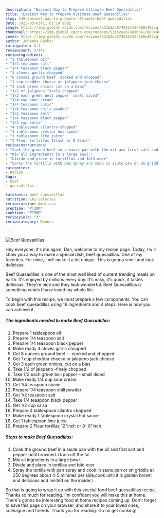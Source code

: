 ```yaml
---
description: "Easiest Way to Prepare Ultimate Beef Quesadillas"
title: "Easiest Way to Prepare Ultimate Beef Quesadillas"
slug: 549-easiest-way-to-prepare-ultimate-beef-quesadillas
date: 2022-03-03T11:02:10.988Z
image: https://img-global.cpcdn.com/recipes/531b2aa874816341/680x482cq70/beef-quesadillas-recipe-main-photo.jpg
thumbnail: https://img-global.cpcdn.com/recipes/531b2aa874816341/680x482cq70/beef-quesadillas-recipe-main-photo.jpg
cover: https://img-global.cpcdn.com/recipes/531b2aa874816341/680x482cq70/beef-quesadillas-recipe-main-photo.jpg
author: Johanna Barber
ratingvalue: 4.2
reviewcount: 37141
recipeingredient:
- "1 tablespoon oil"
- "1/4 teaspoon salt"
- "1/4 teaspoon black pepper"
- "3 cloves garlic chopped"
- "8 ounces ground beef  cooked and chopped"
- "1 cup cheddar cheese or jalapeno jack cheese"
- "3 each green onions cut on a bias"
- "1/2 of jalapeno finely chopped"
- "1/2 each green bell pepper  small diced"
- "1/4 cup sour cream"
- "1/4 teaspoon cumin"
- "1/4 teaspoon chili powder"
- "1/2 teaspoon salt"
- "1/4 teaspoon black pepper"
- "1/2 cup salsa"
- "4 tablespoon cilantro chopped"
- "1 tablespoon crystal hot sauce"
- "1 tablespoon lime juice"
- "2 Flour tortillas 12inch or 8 6inch"
recipeinstructions:
- "Cook the ground beef in a saute pan with the oil and first salt and pepper until browned. Drain off the fat"
- "Mix all ingredients in a large bowl."
- "Divide and place in tortillas and fold over"
- "Spray the tortilla with pan spray and cook in saute pan or on griddle at 350 degrees about 4-5 minutes per side,cook until it is golden brown and delicious and melted on the inside:)"
categories:
- Recipe
tags:
- beef
- quesadillas

katakunci: beef quesadillas 
nutrition: 162 calories
recipecuisine: American
preptime: "PT20M"
cooktime: "PT56M"
recipeyield: "3"
recipecategory: Dinner

---
```



![Beef Quesadillas](https://img-global.cpcdn.com/recipes/531b2aa874816341/680x482cq70/beef-quesadillas-recipe-main-photo.jpg)

Hey everyone, it's me again, Dan, welcome to my recipe page. Today, I will show you a way to make a special dish, beef quesadillas. One of my favorites. For mine, I will make it a bit unique. This is gonna smell and look delicious.



Beef Quesadillas is one of the most well liked of current trending meals on earth. It's enjoyed by millions every day. It's easy, it's quick, it tastes delicious. They're nice and they look wonderful. Beef Quesadillas is something which I have loved my whole life.


To begin with this recipe, we must prepare a few components. You can cook beef quesadillas using 19 ingredients and 4 steps. Here is how you can achieve it.

<!--inarticleads1-->

##### The ingredients needed to make Beef Quesadillas:

1. Prepare 1 tablespoon oil
1. Prepare 1/4 teaspoon salt
1. Prepare 1/4 teaspoon black pepper
1. Make ready 3 cloves garlic chopped
1. Get 8 ounces ground beef -- cooked and chopped
1. Get 1 cup cheddar cheese or jalapeno jack cheese
1. Get 3 each green onions, cut on a bias
1. Take 1/2 of jalapeno -finely chopped
1. Take 1/2 each green bell pepper – small diced
1. Make ready 1/4 cup sour cream
1. Get 1/4 teaspoon cumin
1. Prepare 1/4 teaspoon chili powder
1. Get 1/2 teaspoon salt
1. Take 1/4 teaspoon black pepper
1. Get 1/2 cup salsa
1. Prepare 4 tablespoon cilantro chopped
1. Make ready 1 tablespoon crystal hot sauce
1. Get 1 tablespoon lime juice
1. Prepare 2 Flour tortillas 12&#34;inch or 8- 6&#34;inch




<!--inarticleads2-->

##### Steps to make Beef Quesadillas:

1. Cook the ground beef in a saute pan with the oil and first salt and pepper until browned. Drain off the fat
1. Mix all ingredients in a large bowl.
1. Divide and place in tortillas and fold over
1. Spray the tortilla with pan spray and cook in saute pan or on griddle at 350 degrees about 4-5 minutes per side,cook until it is golden brown and delicious and melted on the inside:)




So that is going to wrap it up with this special food beef quesadillas recipe. Thanks so much for reading. I'm confident you will make this at home. There's gonna be interesting food at home recipes coming up. Don't forget to save this page on your browser, and share it to your loved ones, colleague and friends. Thank you for reading. Go on get cooking!
